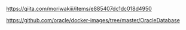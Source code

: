 https://qiita.com/moriwakiii/items/e885407dc1dc018d4950

https://github.com/oracle/docker-images/tree/master/OracleDatabase
